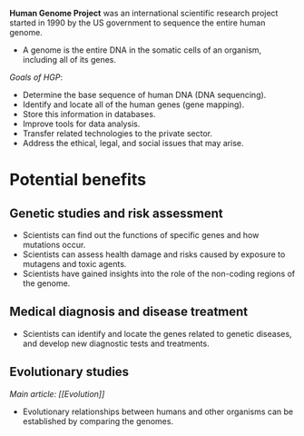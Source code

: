 **Human Genome Project** was an international scientific research project started in 1990 by the US government to sequence the entire human genome.
- A genome is the entire DNA in the somatic cells of an organism, including all of its genes.

*Goals of HGP*:
- Determine the base sequence of human DNA (DNA sequencing).
- Identify and locate all of the human genes (gene mapping).
- Store this information in databases.
- Improve tools for data analysis.
- Transfer related technologies to the private sector.
- Address the ethical, legal, and social issues that may arise.

# Potential benefits
## Genetic studies and risk assessment
- Scientists can find out the functions of specific genes and how mutations occur.
- Scientists can assess health damage and risks caused by exposure to mutagens and toxic agents.
- Scientists have gained insights into the role of the non-coding regions of the genome.

## Medical diagnosis and disease treatment
- Scientists can identify and locate the genes related to genetic diseases, and develop new diagnostic tests and treatments.

## Evolutionary studies
*Main article: [[Evolution]]*

- Evolutionary relationships between humans and other organisms can be established by comparing the genomes.

